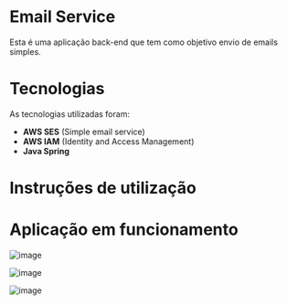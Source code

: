 # Email Service
Esta é uma aplicação back-end que tem como objetivo envio de emails simples.

# Tecnologias
As tecnologias utilizadas foram: 
- **AWS SES** (Simple email service)
- **AWS IAM** (Identity and Access Management)
- **Java Spring**

# Instruções de utilização



# Aplicação em funcionamento

![image](https://github.com/ThalesMattos/Email-service/assets/103903195/f73008a9-9b8a-4b68-bfcd-09ec98ce5431)

![image](https://github.com/ThalesMattos/Email-service/assets/103903195/3a9fc151-eec0-425f-8661-ade4271c33cc)

![image](https://github.com/ThalesMattos/Email-service/assets/103903195/37e4e5dc-76ff-435e-9020-02836f7e2490)
